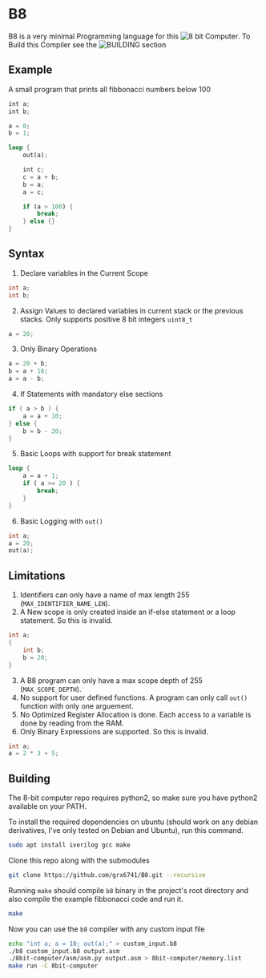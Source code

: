 # B8

B8 is a very minimal Programming language for this ![8 bit Computer](https://github.com/lightcode/8bit-computer).
To Build this Compiler see the ![BUILDING](##BUILDING) section

## Example

A small program that prints all fibbonacci numbers below 100

```rust
int a;
int b;

a = 0;
b = 1;

loop {
	out(a);

	int c;
	c = a + b;
	b = a;
	a = c;

	if (a > 100) {
		break;
	} else {}
}
```

## Syntax

1. Declare variables in the Current Scope

```cpp
int a;
int b;
```

2. Assign Values to declared variables in current stack or the previous stacks. Only supports positive 8 bit integers `uint8_t`

```cpp
a = 20;
```

3. Only Binary Operations

```cpp
a = 20 + b;
b = a + 16;
a = a - b;
```

4. If Statements with mandatory else sections

```cpp
if ( a > b ) {
    a = a + 10;
} else {
    b = b - 20;
}
```

5. Basic Loops with support for break statement

```rust
loop {
    a = a + 1;
    if ( a >= 20 ) {
        break;
    }
}
```

6. Basic Logging with `out()`

```cpp
int a;
a = 20;
out(a);
```

## Limitations

1. Identifiers can only have a name of max length 255 (`MAX_IDENTIFIER_NAME_LEN`).
2. A New scope is only created inside an if-else statement or a loop statement. So this is invalid.

```cpp
int a;
{
    int b;
    b = 20;
}
```

3. A B8 program can only have a max scope depth of 255 (`MAX_SCOPE_DEPTH`).
4. No support for user defined functions. A program can only call `out()` function with only one arguement.
5. No Optimized Register Allocation is done. Each access to a variable is done by reading from the RAM.
6. Only Binary Expressions are supported. So this is invalid.

```cpp
int a;
a = 2 * 3 + 5;
```

## Building

The 8-bit computer repo requires python2, so make sure you have python2 available on your PATH.

To install the required dependencies on ubuntu (should work on any debian derivatives, I've only tested on Debian and Ubuntu), run this command.

```bash
sudo apt install iverilog gcc make
```

Clone this repo along with the submodules

```bash
git clone https://github.com/grx6741/B8.git --recursive
```

Running `make` should compile `b8` binary in the project's root directory and also compile the example fibbonacci code and run it.

```bash
make
```

Now you can use the `b8` compiler with any custom input file

```bash
echo "int a; a = 10; out(a);" > custom_input.b8
./b8 custom_input.b8 output.asm
./8bit-computer/asm/asm.py output.asm > 8bit-computer/memory.list
make run -C 8bit-computer
```
